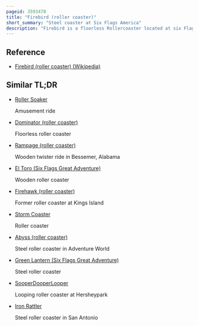 ```yaml
---
pageid: 3593478
title: "Firebird (roller coaster)"
short_summary: "Steel coaster at Six Flags America"
description: "Firebird is a floorless Rollercoaster located at six Flags america in Prince George County Maryland. The Roller Coaster had originally debuted at six Flags great America in 1990 as a stand-up Roller Coaster called Iron Wolf. It was later relocated to Six Flags America in 2012 and renamed Apocalypse, under which it operated until 2018."
---
```


## Reference

- [Firebird (roller coaster) (Wikipedia)](https://en.wikipedia.org/?curid=3593478)

## Similar TL;DR

- [Roller Soaker](/tldr/en/roller-soaker)

  Amusement ride

- [Dominator (roller coaster)](/tldr/en/dominator-roller-coaster)

  Floorless roller coaster

- [Rampage (roller coaster)](/tldr/en/rampage-roller-coaster)

  Wooden twister ride in Bessemer, Alabama

- [El Toro (Six Flags Great Adventure)](/tldr/en/el-toro-six-flags-great-adventure)

  Wooden roller coaster

- [Firehawk (roller coaster)](/tldr/en/firehawk-roller-coaster)

  Former roller coaster at Kings Island

- [Storm Coaster](/tldr/en/storm-coaster)

  Roller coaster

- [Abyss (roller coaster)](/tldr/en/abyss-roller-coaster)

  Steel roller coaster in Adventure World

- [Green Lantern (Six Flags Great Adventure)](/tldr/en/green-lantern-six-flags-great-adventure)

  Steel roller coaster

- [SooperDooperLooper](/tldr/en/sooperdooperlooper)

  Looping roller coaster at Hersheypark

- [Iron Rattler](/tldr/en/iron-rattler)

  Steel roller coaster in San Antonio
